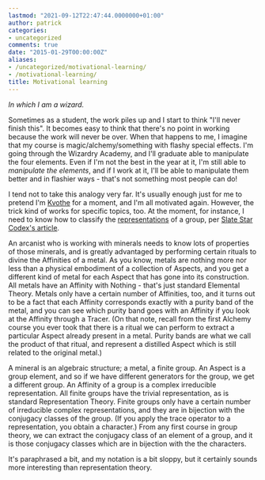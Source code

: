 ```yaml
---
lastmod: "2021-09-12T22:47:44.0000000+01:00"
author: patrick
categories:
- uncategorized
comments: true
date: "2015-01-29T00:00:00Z"
aliases:
- /uncategorized/motivational-learning/
- /motivational-learning/
title: Motivational learning
---
```


*In which I am a wizard.*

Sometimes as a student, the work piles up and I start to think "I'll never finish this". It becomes easy to think that there's no point in working because the work will never be over. When that happens to me, I imagine that my course is magic/alchemy/something with flashy special effects. I'm going through the Wizardry Academy, and I'll graduate able to manipulate the four elements. Even if I'm not the best in the year at it, I'm still able to *manipulate the elements*, and if I work at it, I'll be able to manipulate them better and in flashier ways - that's not something most people can do!

I tend not to take this analogy very far. It's usually enough just for me to pretend I'm [Kvothe] for a moment, and I'm all motivated again. However, the trick kind of works for specific topics, too. At the moment, for instance, I need to know how to classify the [representations] of a group, per [Slate Star Codex's article][extreme mnemonics].

An arcanist who is working with minerals needs to know lots of properties of those minerals, and is greatly advantaged by performing certain rituals to divine the Affinities of a metal. As you know, metals are nothing more nor less than a physical embodiment of a collection of Aspects, and you get a different kind of metal for each Aspect that has gone into its construction. All metals have an Affinity with Nothing - that's just standard Elemental Theory. Metals only have a certain number of Affinities, too, and it turns out to be a fact that each Affinity corresponds exactly with a purity band of the metal, and you can see which purity band goes with an Affinity if you look at the Affinity through a Tracer. (On that note, recall from the first Alchemy course you ever took that there is a ritual we can perform to extract a particular Aspect already present in a metal. Purity bands are what we call the product of that ritual, and represent a distilled Aspect which is still related to the original metal.)

A mineral is an algebraic structure; a metal, a finite group. An Aspect is a group element, and so if we have different generators for the group, we get a different group. An Affinity of a group is a complex irreducible representation. All finite groups have the trivial representation, as is standard Representation Theory. Finite groups only have a certain number of irreducible complex representations, and they are in bijection with the conjugacy classes of the group. (If you apply the trace operator to a representation, you obtain a character.) From any first course in group theory, we can extract the conjugacy class of an element of a group, and it is those conjugacy classes which are in bijection with the the characters.

It's paraphrased a bit, and my notation is a bit sloppy, but it certainly sounds more interesting than representation theory.

[Kvothe]: https://en.wikipedia.org/wiki/The_Kingkiller_Chronicle
[representations]: https://en.wikipedia.org/wiki/Group_representation
[extreme mnemonics]: https://slatestarcodex.com/2013/08/14/extreme-mnemonics/
